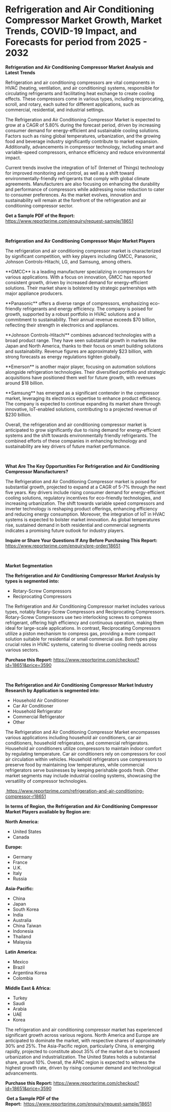 <p><h1>Refrigeration and Air Conditioning Compressor Market Growth, Market Trends, COVID-19 Impact, and Forecasts for period from 2025 - 2032</h1></p><p><strong>Refrigeration and Air Conditioning Compressor Market Analysis and Latest Trends</strong></p>
<p><p>Refrigeration and air conditioning compressors are vital components in HVAC (heating, ventilation, and air conditioning) systems, responsible for circulating refrigerants and facilitating heat exchange to create cooling effects. These compressors come in various types, including reciprocating, scroll, and rotary, each suited for different applications, such as commercial, residential, and industrial settings.</p><p>The Refrigeration and Air Conditioning Compressor Market is expected to grow at a CAGR of 5.80% during the forecast period, driven by increasing consumer demand for energy-efficient and sustainable cooling solutions. Factors such as rising global temperatures, urbanization, and the growing food and beverage industry significantly contribute to market expansion. Additionally, advancements in compressor technology, including smart and variable-speed compressors, enhance efficiency and reduce environmental impact.</p><p>Current trends involve the integration of IoT (Internet of Things) technology for improved monitoring and control, as well as a shift toward environmentally-friendly refrigerants that comply with global climate agreements. Manufacturers are also focusing on enhancing the durability and performance of compressors while addressing noise reduction to cater to consumer preferences. As the market evolves, innovation and sustainability will remain at the forefront of the refrigeration and air conditioning compressor sector.</p></p>
<p><strong>Get a Sample PDF of the Report:&nbsp;</strong> <a href="https://www.reportprime.com/enquiry/request-sample/18651?utm_campaign=4439&utm_medium=2&utm_source=Github&utm_content=ia&utm_term=18052025&utm_id=refrigeration-and-air-conditioning-compressor">https://www.reportprime.com/enquiry/request-sample/18651</a></p>
<p>&nbsp;</p>
<p><strong>Refrigeration and Air Conditioning Compressor Major Market Players</strong></p>
<p><p>The refrigeration and air conditioning compressor market is characterized by significant competition, with key players including GMCC, Panasonic, Johnson Controls-Hitachi, LG, and Samsung, among others.</p><p>**GMCC** is a leading manufacturer specializing in compressors for various applications. With a focus on innovation, GMCC has reported consistent growth, driven by increased demand for energy-efficient solutions. Their market share is bolstered by strategic partnerships with major appliance producers.</p><p>**Panasonic** offers a diverse range of compressors, emphasizing eco-friendly refrigerants and energy efficiency. The company is poised for growth, supported by a robust portfolio in HVAC solutions and a commitment to sustainability. Their annual revenue exceeds $70 billion, reflecting their strength in electronics and appliances.</p><p>**Johnson Controls-Hitachi** combines advanced technologies with a broad product range. They have seen substantial growth in markets like Japan and North America, thanks to their focus on smart building solutions and sustainability. Revenue figures are approximately $23 billion, with strong forecasts as energy regulations tighten globally.</p><p>**Emerson** is another major player, focusing on automation solutions alongside refrigeration technologies. Their diversified portfolio and strategic acquisitions have positioned them well for future growth, with revenues around $18 billion.</p><p>**Samsung** has emerged as a significant contender in the compressor market, leveraging its electronics expertise to enhance product efficiency. The company is expected to continue expanding its market share through innovative, IoT-enabled solutions, contributing to a projected revenue of $230 billion.</p><p>Overall, the refrigeration and air conditioning compressor market is anticipated to grow significantly due to rising demand for energy-efficient systems and the shift towards environmentally friendly refrigerants. The combined efforts of these companies in enhancing technology and sustainability are key drivers of future market performance.</p></p>
<p>&nbsp;</p>
<p><strong>What Are The Key Opportunities For Refrigeration and Air Conditioning Compressor Manufacturers?</strong></p>
<p><p>The Refrigeration and Air Conditioning Compressor market is poised for substantial growth, projected to expand at a CAGR of 5-7% through the next five years. Key drivers include rising consumer demand for energy-efficient cooling solutions, regulatory incentives for eco-friendly technologies, and increasing urbanization. The shift towards variable speed compressors and inverter technology is reshaping product offerings, enhancing efficiency and reducing energy consumption. Moreover, the integration of IoT in HVAC systems is expected to bolster market innovation. As global temperatures rise, sustained demand in both residential and commercial segments indicates a promising future outlook for industry players.</p></p>
<p><strong>Inquire or Share Your Questions If Any Before Purchasing This Report:</strong> <a href="https://www.reportprime.com/enquiry/pre-order/18651?utm_campaign=4439&utm_medium=2&utm_source=Github&utm_content=ia&utm_term=18052025&utm_id=refrigeration-and-air-conditioning-compressor">https://www.reportprime.com/enquiry/pre-order/18651</a></p>
<p>&nbsp;</p>
<p><strong>Market Segmentation</strong></p>
<p><strong>The Refrigeration and Air Conditioning Compressor Market Analysis by types is segmented into:</strong></p>
<p><ul><li>Rotary-Screw Compressors</li><li>Reciprocating Compressors</li></ul></p>
<p><p>The Refrigeration and Air Conditioning Compressor market includes various types, notably Rotary-Screw Compressors and Reciprocating Compressors. Rotary-Screw Compressors use two interlocking screws to compress refrigerant, offering high efficiency and continuous operation, making them ideal for large-scale applications. In contrast, Reciprocating Compressors utilize a piston mechanism to compress gas, providing a more compact solution suitable for residential or small commercial use. Both types play crucial roles in HVAC systems, catering to diverse cooling needs across various sectors.</p></p>
<p><strong>Purchase this Report:&nbsp;</strong><a href="https://www.reportprime.com/checkout?id=18651&price=3590&utm_campaign=4439&utm_medium=2&utm_source=Github&utm_content=ia&utm_term=18052025&utm_id=refrigeration-and-air-conditioning-compressor">https://www.reportprime.com/checkout?id=18651&price=3590</a></p>
<p>&nbsp;</p>
<p><strong>The Refrigeration and Air Conditioning Compressor Market Industry Research by Application is segmented into:</strong></p>
<p><ul><li>Household Air Conditioner</li><li>Car Air Conditioner</li><li>Household Refrigerator</li><li>Commercial Refrigerator</li><li>Other</li></ul></p>
<p><p>The Refrigeration and Air Conditioning Compressor Market encompasses various applications including household air conditioners, car air conditioners, household refrigerators, and commercial refrigerators. Household air conditioners utilize compressors to maintain indoor comfort by regulating temperature. Car air conditioners rely on compressors for cool air circulation within vehicles. Household refrigerators use compressors to preserve food by maintaining low temperatures, while commercial refrigerators serve businesses by keeping perishable goods fresh. Other market segments may include industrial cooling systems, showcasing the versatility of compressor technologies.</p></p>
<p><a href="https://www.reportprime.com/refrigeration-and-air-conditioning-compressor-r18651?utm_campaign=4439&utm_medium=2&utm_source=Github&utm_content=ia&utm_term=18052025&utm_id=refrigeration-and-air-conditioning-compressor">&nbsp;https://www.reportprime.com/refrigeration-and-air-conditioning-compressor-r18651</a></p>
<p><strong>In terms of Region, the Refrigeration and Air Conditioning Compressor Market Players available by Region are:</strong></p>
<p>
    <p> <strong> North America: </strong>
        <ul>
            <li>United States</li>
            <li>Canada</li>
        </ul>
        </p> 
    <p> <strong> Europe: </strong>
        <ul>
            <li>Germany</li>
            <li>France</li>
            <li>U.K.</li>
            <li>Italy</li>
            <li>Russia</li>
        </ul>
        </p> 
    <p> <strong> Asia-Pacific: </strong>
        <ul>
            <li>China</li>
            <li>Japan</li>
            <li>South Korea</li>
            <li>India</li>
            <li>Australia</li>
            <li>China Taiwan</li>
            <li>Indonesia</li>
            <li>Thailand</li>
            <li>Malaysia</li>
        </ul>
        </p> 
    <p> <strong> Latin America: </strong>
        <ul>
            <li>Mexico</li>
            <li>Brazil</li>
            <li>Argentina Korea</li>
            <li>Colombia</li>
        </ul>
        </p> 
    <p> <strong> Middle East & Africa: </strong>
        <ul>
            <li>Turkey</li>
            <li>Saudi</li>
            <li>Arabia</li>
            <li>UAE</li>
            <li>Korea</li>
        </ul>
    </p>
    </p>
<p><p>The refrigeration and air conditioning compressor market has experienced significant growth across various regions. North America and Europe are anticipated to dominate the market, with respective shares of approximately 30% and 25%. The Asia-Pacific region, particularly China, is emerging rapidly, projected to constitute about 35% of the market due to increased urbanization and industrialization. The United States holds a substantial share, around 10%. Overall, the APAC region is expected to witness the highest growth rate, driven by rising consumer demand and technological advancements.</p></p>
<p><strong>Purchase this Report: </strong><a href="https://www.reportprime.com/checkout?id=18651&price=3590&utm_campaign=4439&utm_medium=2&utm_source=Github&utm_content=ia&utm_term=18052025&utm_id=refrigeration-and-air-conditioning-compressor">https://www.reportprime.com/checkout?id=18651&price=3590</a></p>
<p>&nbsp;<strong>Get a Sample PDF of the Report:&nbsp;&nbsp;</strong><a href="https://www.reportprime.com/enquiry/request-sample/18651?utm_campaign=4439&utm_medium=2&utm_source=Github&utm_content=ia&utm_term=18052025&utm_id=refrigeration-and-air-conditioning-compressor">https://www.reportprime.com/enquiry/request-sample/18651</a></p>
<p><strong></strong></p>
<p><p></p><p></p><p></p></p>